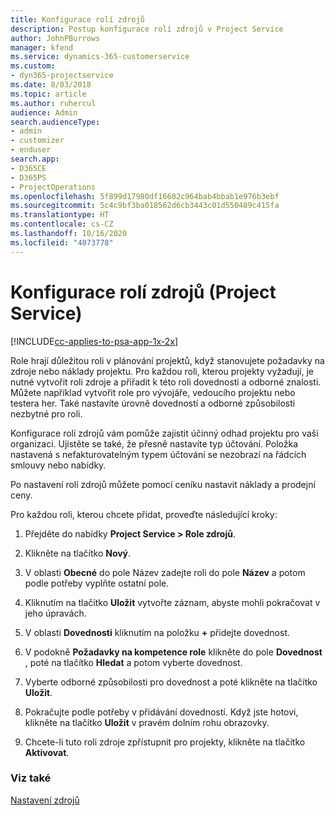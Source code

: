 ```yaml
---
title: Konfigurace rolí zdrojů
description: Postup konfigurace rolí zdrojů v Project Service
author: JohnPBurrows
manager: kfend
ms.service: dynamics-365-customerservice
ms.custom:
- dyn365-projectservice
ms.date: 8/03/2018
ms.topic: article
ms.author: ruhercul
audience: Admin
search.audienceType:
- admin
- customizer
- enduser
search.app:
- D365CE
- D365PS
- ProjectOperations
ms.openlocfilehash: 5f899d17980df16602c964bab4bbab1e976b3ebf
ms.sourcegitcommit: 5c4c9bf3ba018562d6cb3443c01d550489c415fa
ms.translationtype: HT
ms.contentlocale: cs-CZ
ms.lasthandoff: 10/16/2020
ms.locfileid: "4073778"
---
```

# <a name="configure-resource-roles-project-service"></a>Konfigurace rolí zdrojů (Project Service)

[!INCLUDE[cc-applies-to-psa-app-1x-2x](../includes/cc-applies-to-psa-app-1x-2x.md)]

Role hrají důležitou roli v plánování projektů, když stanovujete požadavky na zdroje nebo náklady projektu. Pro každou roli, kterou projekty vyžadují, je nutné vytvořit roli zdroje a přiřadit k této roli dovednosti a odborné znalosti. Můžete například vytvořit role pro vývojáře, vedoucího projektu nebo testera her. Také nastavíte úrovně dovedností a odborné způsobilosti nezbytné pro roli.  
  
 Konfigurace rolí zdrojů vám pomůže zajistit účinný odhad projektu pro vaši organizaci.  Ujistěte se také, že přesně nastavíte typ účtování. Položka nastavená s nefakturovatelným typem účtování se nezobrazí na řádcích smlouvy nebo nabídky.  
  
 Po nastavení rolí zdrojů můžete pomocí ceníku nastavit náklady a prodejní ceny.  
  
 Pro každou roli, kterou chcete přidat, proveďte následující kroky:  
  
1.  Přejděte do nabídky **Project Service > Role zdrojů**.  
  
2.  Klikněte na tlačítko **Nový**.  
  
3.  V oblasti **Obecné** do pole Název zadejte roli do pole **Název** a potom podle potřeby vyplňte ostatní pole.  
  
4.  Kliknutím na tlačítko **Uložit** vytvořte záznam, abyste mohli pokračovat v jeho úpravách.  
  
5.  V oblasti **Dovednosti** kliknutím na položku **+** přidejte dovednost.  
  
6.  V podokně **Požadavky na kompetence role** klikněte do pole **Dovednost** , poté na tlačítko **Hledat** a potom vyberte dovednost.  
  
7.  Vyberte odborné způsobilosti pro dovednost a poté klikněte na tlačítko **Uložit**.  
  
8.  Pokračujte podle potřeby v přidávání dovedností. Když jste hotovi, klikněte na tlačítko **Uložit** v pravém dolním rohu obrazovky.  
  
9. Chcete-li tuto roli zdroje zpřístupnit pro projekty, klikněte na tlačítko **Aktivovat**.  
  
### <a name="see-also"></a>Viz také  
 [Nastavení zdrojů](../psa/set-up-resources.md)
